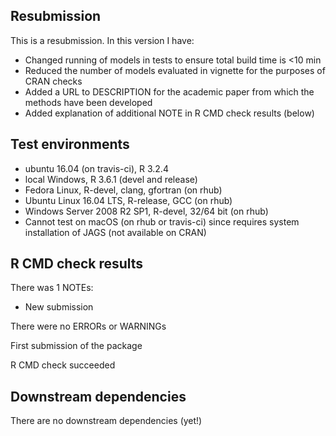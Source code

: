 ## Resubmission
This is a resubmission. In this version I have:

* Changed running of models in tests to ensure total build time is <10 min
* Reduced the number of models evaluated in vignette for the purposes of CRAN checks
* Added a URL to DESCRIPTION for the academic paper from which the methods have been developed
* Added explanation of additional NOTE in R CMD check results (below)


## Test environments

* ubuntu 16.04 (on travis-ci), R 3.2.4
* local Windows, R 3.6.1 (devel and release)
* Fedora Linux, R-devel, clang, gfortran (on rhub)
* Ubuntu Linux 16.04 LTS, R-release, GCC (on rhub)
* Windows Server 2008 R2 SP1, R-devel, 32/64 bit (on rhub)
* Cannot test on macOS (on rhub or travis-ci) since requires system installation of JAGS (not available on CRAN)


## R CMD check results

There was 1 NOTEs:

* New submission


There were no ERRORs or WARNINGs

First submission of the package

R CMD check succeeded


## Downstream dependencies

There are no downstream dependencies (yet!)
